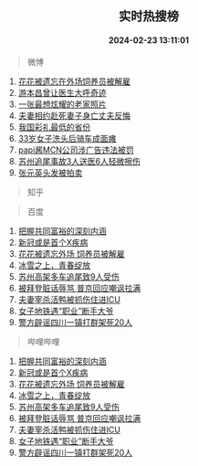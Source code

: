 <div align="center"><h2>实时热搜榜</h2><h4>2024-02-23 13:11:01</h4></div>

> 微博  

1. [花花被遗忘在外场饲养员被解雇](https://s.weibo.com/weibo?q=%23%E8%8A%B1%E8%8A%B1%E8%A2%AB%E9%81%97%E5%BF%98%E5%9C%A8%E5%A4%96%E5%9C%BA%E9%A5%B2%E5%85%BB%E5%91%98%E8%A2%AB%E8%A7%A3%E9%9B%87%23&t=31&band_rank=1&Refer=top)<br />
2. [游本昌曾让医生大呼奇迹](https://s.weibo.com/weibo?q=%23%E6%B8%B8%E6%9C%AC%E6%98%8C%E6%9B%BE%E8%AE%A9%E5%8C%BB%E7%94%9F%E5%A4%A7%E5%91%BC%E5%A5%87%E8%BF%B9%23&t=31&band_rank=2&Refer=top)<br />
3. [一张最想炫耀的老家照片](https://s.weibo.com/weibo?q=%23%E4%B8%80%E5%BC%A0%E6%9C%80%E6%83%B3%E7%82%AB%E8%80%80%E7%9A%84%E8%80%81%E5%AE%B6%E7%85%A7%E7%89%87%23&t=31&band_rank=3&Refer=top)<br />
4. [夫妻相约赴死妻子身亡丈夫反悔](https://s.weibo.com/weibo?q=%23%E5%A4%AB%E5%A6%BB%E7%9B%B8%E7%BA%A6%E8%B5%B4%E6%AD%BB%E5%A6%BB%E5%AD%90%E8%BA%AB%E4%BA%A1%E4%B8%88%E5%A4%AB%E5%8F%8D%E6%82%94%23&t=31&band_rank=4&Refer=top)<br />
5. [我国彩礼最低的省份](https://s.weibo.com/weibo?q=%23%E6%88%91%E5%9B%BD%E5%BD%A9%E7%A4%BC%E6%9C%80%E4%BD%8E%E7%9A%84%E7%9C%81%E4%BB%BD%23&t=31&band_rank=5&Refer=top)<br />
6. [33岁女子洗头后骑车成面瘫](https://s.weibo.com/weibo?q=%2333%E5%B2%81%E5%A5%B3%E5%AD%90%E6%B4%97%E5%A4%B4%E5%90%8E%E9%AA%91%E8%BD%A6%E6%88%90%E9%9D%A2%E7%98%AB%23&t=31&band_rank=6&Refer=top)<br />
7. [papi酱MCN公司涉广告违法被罚](https://s.weibo.com/weibo?q=%23papi%E9%85%B1MCN%E5%85%AC%E5%8F%B8%E6%B6%89%E5%B9%BF%E5%91%8A%E8%BF%9D%E6%B3%95%E8%A2%AB%E7%BD%9A%23&t=31&band_rank=7&Refer=top)<br />
8. [苏州追尾事故3人送医6人轻微擦伤](https://s.weibo.com/weibo?q=%23%E8%8B%8F%E5%B7%9E%E8%BF%BD%E5%B0%BE%E4%BA%8B%E6%95%853%E4%BA%BA%E9%80%81%E5%8C%BB6%E4%BA%BA%E8%BD%BB%E5%BE%AE%E6%93%A6%E4%BC%A4%23&t=31&band_rank=8&Refer=top)<br />
9. [张元英头发被拍卖](https://s.weibo.com/weibo?q=%23%E5%BC%A0%E5%85%83%E8%8B%B1%E5%A4%B4%E5%8F%91%E8%A2%AB%E6%8B%8D%E5%8D%96%23&t=31&band_rank=9&Refer=top)<br />

> 知乎  


> 百度  

1. [把握共同富裕的深刻内涵](https://www.baidu.com/s?wd=%E6%8A%8A%E6%8F%A1%E5%85%B1%E5%90%8C%E5%AF%8C%E8%A3%95%E7%9A%84%E6%B7%B1%E5%88%BB%E5%86%85%E6%B6%B5&sa=fyb_news&rsv_dl=fyb_news)<br />
2. [新冠或是首个X疾病](https://www.baidu.com/s?wd=%E6%96%B0%E5%86%A0%E6%88%96%E6%98%AF%E9%A6%96%E4%B8%AAX%E7%96%BE%E7%97%85&sa=fyb_news&rsv_dl=fyb_news)<br />
3. [花花被遗忘外场 饲养员被解雇](https://www.baidu.com/s?wd=%E8%8A%B1%E8%8A%B1%E8%A2%AB%E9%81%97%E5%BF%98%E5%A4%96%E5%9C%BA+%E9%A5%B2%E5%85%BB%E5%91%98%E8%A2%AB%E8%A7%A3%E9%9B%87&sa=fyb_news&rsv_dl=fyb_news)<br />
4. [冰雪之上，青春绽放](https://www.baidu.com/s?wd=%E5%86%B0%E9%9B%AA%E4%B9%8B%E4%B8%8A%EF%BC%8C%E9%9D%92%E6%98%A5%E7%BB%BD%E6%94%BE&sa=fyb_news&rsv_dl=fyb_news)<br />
5. [苏州高架多车追尾致9人受伤](https://www.baidu.com/s?wd=%E8%8B%8F%E5%B7%9E%E9%AB%98%E6%9E%B6%E5%A4%9A%E8%BD%A6%E8%BF%BD%E5%B0%BE%E8%87%B49%E4%BA%BA%E5%8F%97%E4%BC%A4&sa=fyb_news&rsv_dl=fyb_news)<br />
6. [被拜登脏话辱骂 普京回应嘲讽拉满](https://www.baidu.com/s?wd=%E8%A2%AB%E6%8B%9C%E7%99%BB%E8%84%8F%E8%AF%9D%E8%BE%B1%E9%AA%82+%E6%99%AE%E4%BA%AC%E5%9B%9E%E5%BA%94%E5%98%B2%E8%AE%BD%E6%8B%89%E6%BB%A1&sa=fyb_news&rsv_dl=fyb_news)<br />
7. [夫妻宰杀活鸭被抓伤住进ICU](https://www.baidu.com/s?wd=%E5%A4%AB%E5%A6%BB%E5%AE%B0%E6%9D%80%E6%B4%BB%E9%B8%AD%E8%A2%AB%E6%8A%93%E4%BC%A4%E4%BD%8F%E8%BF%9BICU&sa=fyb_news&rsv_dl=fyb_news)<br />
8. [女子地铁遇“职业”断手大爷](https://www.baidu.com/s?wd=%E5%A5%B3%E5%AD%90%E5%9C%B0%E9%93%81%E9%81%87%E2%80%9C%E8%81%8C%E4%B8%9A%E2%80%9D%E6%96%AD%E6%89%8B%E5%A4%A7%E7%88%B7&sa=fyb_news&rsv_dl=fyb_news)<br />
9. [警方辟谣四川一镇打群架死20人](https://www.baidu.com/s?wd=%E8%AD%A6%E6%96%B9%E8%BE%9F%E8%B0%A3%E5%9B%9B%E5%B7%9D%E4%B8%80%E9%95%87%E6%89%93%E7%BE%A4%E6%9E%B6%E6%AD%BB20%E4%BA%BA&sa=fyb_news&rsv_dl=fyb_news)<br />

> 哔哩哔哩  

1. [把握共同富裕的深刻内涵](https://www.baidu.com/s?wd=%E6%8A%8A%E6%8F%A1%E5%85%B1%E5%90%8C%E5%AF%8C%E8%A3%95%E7%9A%84%E6%B7%B1%E5%88%BB%E5%86%85%E6%B6%B5&sa=fyb_news&rsv_dl=fyb_news)<br />
2. [新冠或是首个X疾病](https://www.baidu.com/s?wd=%E6%96%B0%E5%86%A0%E6%88%96%E6%98%AF%E9%A6%96%E4%B8%AAX%E7%96%BE%E7%97%85&sa=fyb_news&rsv_dl=fyb_news)<br />
3. [花花被遗忘外场 饲养员被解雇](https://www.baidu.com/s?wd=%E8%8A%B1%E8%8A%B1%E8%A2%AB%E9%81%97%E5%BF%98%E5%A4%96%E5%9C%BA+%E9%A5%B2%E5%85%BB%E5%91%98%E8%A2%AB%E8%A7%A3%E9%9B%87&sa=fyb_news&rsv_dl=fyb_news)<br />
4. [冰雪之上，青春绽放](https://www.baidu.com/s?wd=%E5%86%B0%E9%9B%AA%E4%B9%8B%E4%B8%8A%EF%BC%8C%E9%9D%92%E6%98%A5%E7%BB%BD%E6%94%BE&sa=fyb_news&rsv_dl=fyb_news)<br />
5. [苏州高架多车追尾致9人受伤](https://www.baidu.com/s?wd=%E8%8B%8F%E5%B7%9E%E9%AB%98%E6%9E%B6%E5%A4%9A%E8%BD%A6%E8%BF%BD%E5%B0%BE%E8%87%B49%E4%BA%BA%E5%8F%97%E4%BC%A4&sa=fyb_news&rsv_dl=fyb_news)<br />
6. [被拜登脏话辱骂 普京回应嘲讽拉满](https://www.baidu.com/s?wd=%E8%A2%AB%E6%8B%9C%E7%99%BB%E8%84%8F%E8%AF%9D%E8%BE%B1%E9%AA%82+%E6%99%AE%E4%BA%AC%E5%9B%9E%E5%BA%94%E5%98%B2%E8%AE%BD%E6%8B%89%E6%BB%A1&sa=fyb_news&rsv_dl=fyb_news)<br />
7. [夫妻宰杀活鸭被抓伤住进ICU](https://www.baidu.com/s?wd=%E5%A4%AB%E5%A6%BB%E5%AE%B0%E6%9D%80%E6%B4%BB%E9%B8%AD%E8%A2%AB%E6%8A%93%E4%BC%A4%E4%BD%8F%E8%BF%9BICU&sa=fyb_news&rsv_dl=fyb_news)<br />
8. [女子地铁遇“职业”断手大爷](https://www.baidu.com/s?wd=%E5%A5%B3%E5%AD%90%E5%9C%B0%E9%93%81%E9%81%87%E2%80%9C%E8%81%8C%E4%B8%9A%E2%80%9D%E6%96%AD%E6%89%8B%E5%A4%A7%E7%88%B7&sa=fyb_news&rsv_dl=fyb_news)<br />
9. [警方辟谣四川一镇打群架死20人](https://www.baidu.com/s?wd=%E8%AD%A6%E6%96%B9%E8%BE%9F%E8%B0%A3%E5%9B%9B%E5%B7%9D%E4%B8%80%E9%95%87%E6%89%93%E7%BE%A4%E6%9E%B6%E6%AD%BB20%E4%BA%BA&sa=fyb_news&rsv_dl=fyb_news)<br />
